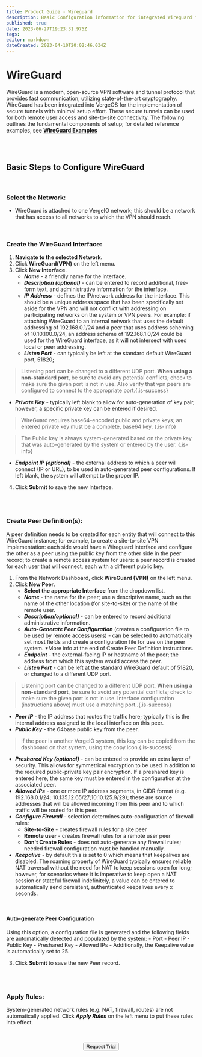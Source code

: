 ```yaml
---
title: Product Guide - Wireguard
description: Basic Configuration information for integrated Wireguard functionality; Wireguard allows secure tunnels between VergeIO systems and for secure remote access 
published: true
date: 2023-06-27T19:23:31.975Z
tags: 
editor: markdown
dateCreated: 2023-04-10T20:02:46.034Z
---
```


# WireGuard
WireGuard is a modern, open-source VPN software and tunnel protocol that provides fast communication, utilizing state-of-the-art cryptography. WireGuard has been integrated into VergeOS for the implementation of secure tunnels with minimal setup effort. These secure tunnels can be used for both remote user access and site-to-site connectivity. The following outlines the fundamental components of setup; for detailed reference examples, see [**WireGuard Examples**](/public/ProductGuide/wireguard-examples)


<br>
<br>

## Basic Steps to Configure WireGuard
<br>

### Select the Network:

-   WireGuard is attached to one VergeIO network; this should be a network that has access to all networks to which the VPN should reach.

<br>

### Create the WireGuard Interface:

1.  **Navigate to the selected Network.**
2.  Click **WireGuard(VPN)** on the left menu.
3.  Click **New Interface**.
    -   ***Name*** - a friendly name for the interface.
    -   ***Description (optional)*** - can be entered to record additional, free-form text, and administrative information for the interface.
    -   ***IP Address*** - defines the IP/network address for the interface. This should be a unique address space that has been specifically set aside for the VPN and will not conflict with addressing on participating networks on the system or VPN peers. For example: if attaching WireGuard to an internal  network that uses the default addressing of 192.168.0.1/24 and a peer that uses address scheming of 10.10.100.0/24, an address scheme of 192.168.1.0/24 could be used for the WireGuard interface, as it will not intersect with used local or peer addressing.
    -   ***Listen Port*** - can typically be left at the standard default WireGuard port, 51820;  
> Listening port can be changed to a different UDP port.
**When using a non-standard port**, be sure to avoid any potential conflicts; check to make sure the given port is not in use.  Also verify that vpn peers are configured to connect to the appropriate port.{.is-success}

   -  ***Private Key*** - typically left blank to allow for auto-generation of key pair, however, a specific private key can be entered if desired.
   
>  WireGuard requires base64-encoded public and private keys; an entered private key must be a complete, base64 key. {.is-info}

> The Public key is always system-generated based on the private key that was auto-generated by the system or entered by the user. {.is-info}

   -   ***Endpoint IP (optional)*** - the external address to which a peer will connect (IP or URL), to be used in auto-generated peer configurations. If left blank, the system will attempt to the proper IP.
   
4.  Click **Submit** to save the new Interface.

<br>
<br>

### Create Peer Definition(s):
A peer definition needs to be created for each entity that will connect to this WireGuard instance; for example, to create a site-to-site VPN implementation: each side would have a Wireguard interface and configure the other as a peer using the public key from the other side in the peer record; to create a remote access system for users: a peer record is created for each user that will connect, each with a different public key.

1.  From the Network Dashboard, click **WireGuard (VPN)** on the left menu.
2.  Click **New Peer**.
    -   **Select the appropriate Interface** from the dropdown list.
    -   ***Name*** - the name for the peer; use a descriptive name, such as the name of the other location (for site-to-site) or the name of the remote user.
    -   ***Description(optional)*** - can be entered to record additional administrative information.
    -   ***Auto-Generate Peer Configuration*** (creates a configuration file to be used by remote access users) - can be selected to automatically set most fields and create a configuration file for use on the peer system. \*More info at the end of Create Peer Definition instructions.
    -   ***Endpoint*** - the external-facing IP or hostname of the peer; the address from which this system would access the peer.
    -   ***Listen Port*** - can be left at the standard WireGuard default of 51820, or changed to a different UDP port.
> Listening port can be changed to a different UDP port.
**When using a non-standard port**, be sure to avoid any potential conflicts; check to make sure the given port is not in use.  Interface configuration (instructions above) must use a matching port..{.is-success}



-   ***Peer IP*** - the IP address that routes the traffic here; typically this is the internal address assigned to the local interface on this peer.
-   ***Public Key*** - the 64base public key from the peer.
> If the peer is another VergeIO system, this key can be copied from the dashboard on that system, using the copy icon.{.is-success}
-   ***Preshared Key (optional)*** - can be entered to provide an extra layer of security. This allows for symmetrical encryption to be used in addition to the required public-private key pair encryption. If a preshared key is entered here, the same key must be entered in the configuration at the associated peer.
-   ***Allowed IPs*** - one or more IP address segments, in CIDR format (e.g. 192.168.0.1/24; 10.135.12.65/27;10.10.125.9/29); these are source addresses that will be allowed incoming from this peer and to which traffic will be routed for this peer.
-   ***Configure Firewall*** - selection determines auto-configuration of firewall rules:
    -   **Site-to-Site** - creates firewall rules for a site peer
    -   **Remote user** - creates firewall rules for a remote user peer
    -   **Don't Create Rules** - does not auto-generate any firewall rules; needed firewall configuration must be handled manually.
-   ***Keepalive*** - by default this is set to 0 which means that keepalives are disabled. The roaming property of WireGuard typically ensures reliable NAT traversal without the need for NAT to keep sessions open for long; however, for scenarios where it is imperative to keep open a NAT session or stateful firewall indefinitely, a value can be entered to automatically send persistent, authenticated keepalives every x seconds.

<br>

#### Auto-generate Peer Configuration
Using this option, a configuration file is generated and the following fields are automatically detected and populated by the system:
    -   Port
    -   Peer IP
    -   Public Key
    -   Preshared Key
    -   Allowed IPs
    -   Additionally, the Keepalive value is automatically set to 25.

3.  Click **Submit** to save the new Peer record.

<br>
<br>


### Apply Rules:
System-generated network rules (e.g. NAT, firewall, routes) are not automatically applied. Click ***Apply Rules*** on the left menu to put these rules into effect.

<br>

<div style="text-align:center; margin-bottom:5px">

  <a href="https://www.verge.io/test-drive#Demo-Section"><button class="button-cta">Request Trial</button></a>
</div>